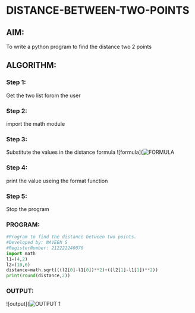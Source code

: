 # DISTANCE-BETWEEN-TWO-POINTS

## AIM:
To write a python program to find the distance two 2 points

## ALGORITHM:
### Step 1: 
Get the two list forom the user

### Step 2: 
import the math module

### Step 3: 
Substitute the values in the distance formula ![formula](![FORMULA](https://github.com/Naveensrinivasan07/DISTANCE-BETWEEN-TWO-POINTS/assets/119475891/61026b6e-d09c-41a1-80ed-e6b81ea24f63)


### Step 4: 
print the value useing the format function

### Step 5: 
Stop the program

### PROGRAM:
```python
#Program to find the distance between two points.
#Developed by: NAVEEN S
#RegisterNumber: 212222240070
import math
l1=(4,2)
l2=(10,6)
distance=math.sqrt(((l2[0]-l1[0])**2)+((l2[1]-l1[1])**2))
print(round(distance,2))
```
### OUTPUT:
![output](![OUTPUT 1](https://github.com/Naveensrinivasan07/DISTANCE-BETWEEN-TWO-POINTS/assets/119475891/6174b2b5-d2ad-4664-9a59-807497f1e568)



